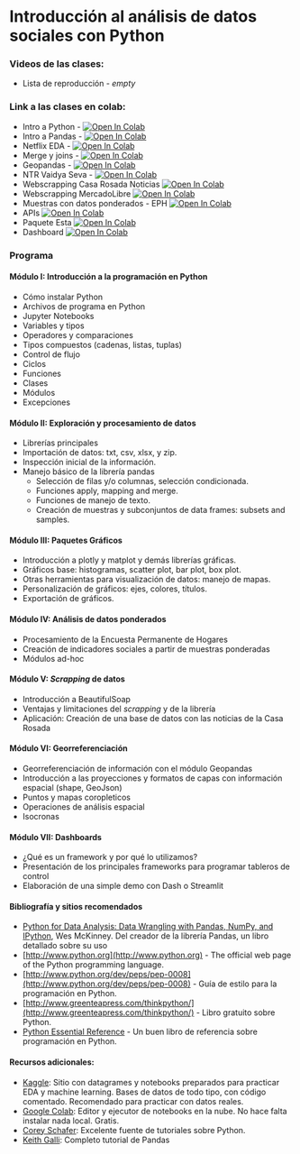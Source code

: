 # Introducción al análisis de datos sociales con Python

### Videos de las clases: 

- Lista de reproducción - _empty_

### Link a las clases en colab:

- Intro a Python - [![Open In Colab](https://colab.research.google.com/assets/colab-badge.svg)](https://colab.research.google.com/github/matog/Flacso_ciencia_de_datos_python_2022/blob/main/Clase1/0%20-%20Introduccion%20a%20Python.ipynb)
- Intro a Pandas - [![Open In Colab](https://colab.research.google.com/assets/colab-badge.svg)](https://colab.research.google.com/github/matog/Flacso_ciencia_de_datos_python_2022/blob/main/Clase2/1%20-%20Introducción%20a%20pandas.ipynb)
- Netflix EDA - [![Open In Colab](https://colab.research.google.com/assets/colab-badge.svg)](https://colab.research.google.com/github/matog/Flacso_ciencia_de_datos_python_2022/blob/main/Clase3/3%20-%20Netflix_EDA.ipynb)
- Merge y joins - [![Open In Colab](https://colab.research.google.com/assets/colab-badge.svg)](https://colab.research.google.com/github/matog/Flacso_ciencia_de_datos_python_2022/blob/main/Clase3/4%20-%20Merge%20y%20Join.ipynb)
- Geopandas - [![Open In Colab](https://colab.research.google.com/assets/colab-badge.svg)](https://colab.research.google.com/github/matog/Flacso_ciencia_de_datos_python_2022/blob/main/Clase4/5%20-%20GIS.ipynb)
- NTR Vaidya Seva - [![Open In Colab](https://colab.research.google.com/assets/colab-badge.svg)](https://colab.research.google.com/github/matog/Flacso_ciencia_de_datos_python_2022/blob/main/Clase5/6-NTR%20Vaidya%20Seva.ipynb)
- Webscrapping Casa Rosada Noticias [![Open In Colab](https://colab.research.google.com/assets/colab-badge.svg)](https://colab.research.google.com/github/matog/Flacso_ciencia_de_datos_python_2022/blob/main/Clase6/webscrapping.ipynb)
- Webscrapping MercadoLibre [![Open In Colab](https://colab.research.google.com/assets/colab-badge.svg)](https://colab.research.google.com/github/matog/Flacso_ciencia_de_datos_python_2022/blob/main/Clase7/MercadoLibre.ipynb)
- Muestras con datos ponderados - EPH [![Open In Colab](https://colab.research.google.com/assets/colab-badge.svg)](https://colab.research.google.com/github/matog/Flacso_ciencia_de_datos_python_2022/blob/main/Clase7/Análisis_EPH_1er_Trimestre_2021.ipynb)
- APIs [![Open In Colab](https://colab.research.google.com/assets/colab-badge.svg)](https://colab.research.google.com/github/matog/Flacso_ciencia_de_datos_python_2022/blob/main/Clase8/API_Transporte.ipynb)
- Paquete Esta [![Open In Colab](https://colab.research.google.com/assets/colab-badge.svg)](https://colab.research.google.com/github/matog/Flacso_ciencia_de_datos_python_2022/blob/main/Clase9/PaquetesEDA.ipynb)
- Dashboard [![Open In Colab](https://colab.research.google.com/assets/colab-badge.svg)](https://colab.research.google.com/github/matog/Flacso_ciencia_de_datos_python_2022/blob/main/Clase9/Dashboard.ipynb)



### Programa
#### Módulo I: Introducción a la programación en Python
- Cómo instalar Python
- Archivos de programa en Python
- Jupyter Notebooks
- Variables y tipos
- Operadores y comparaciones
- Tipos compuestos (cadenas, listas, tuplas)
- Control de flujo
- Ciclos
- Funciones
- Clases
- Módulos
- Excepciones
  
####  Módulo II: Exploración y procesamiento de datos
  
- Librerías principales
- Importación de datos: txt, csv, xlsx, y zip.
- Inspección inicial de la información.
- Manejo básico de la librería pandas
	- Selección de filas y/o columnas, selección condicionada.
  	- Funciones apply, mapping and merge.
  	- Funciones de manejo de texto.
	- Creación de muestras y subconjuntos de data frames: subsets and samples.

#### Módulo III: Paquetes Gráficos  
- Introducción a plotly y matplot y demás librerías gráficas.
- Gráficos base: histogramas, scatter plot, bar plot, box plot.
- Otras herramientas para visualización de datos: manejo de mapas.
- Personalización de gráficos: ejes, colores, títulos.
- Exportación de gráficos.

#### Módulo IV: Análisis de datos ponderados
- Procesamiento de la Encuesta Permanente de Hogares
- Creación de indicadores sociales a partir de muestras ponderadas
- Módulos ad-hoc

#### Módulo V: _Scrapping_ de datos
- Introducción a BeautifulSoap
- Ventajas y limitaciones del _scrapping_ y de la librería
- Aplicación: Creación de una base de datos con las noticias de la Casa Rosada

#### Módulo VI: Georreferenciación
- Georreferenciación de información con el módulo Geopandas
- Introducción a las proyecciones y formatos de capas con información espacial (shape, GeoJson)
- Puntos y mapas coropleticos
- Operaciones de análisis espacial
- Isocronas

#### Módulo VII: Dashboards
- ¿Qué es un framework y por qué lo utilizamos?
- Presentación de los principales frameworks para programar tableros de control
- Elaboración de una simple demo con Dash o Streamlit


#### Bibliografía y sitios recomendados
- [Python for Data Analysis: Data Wrangling with Pandas, NumPy, and IPython](https://wesmckinney.com/book/), Wes McKinney. Del creador de la librería Pandas, un libro detallado sobre su uso
- [http://www.python.org](http://www.python.org) - The official web page of the Python programming language.
- [http://www.python.org/dev/peps/pep-0008](http://www.python.org/dev/peps/pep-0008) - Guía de estilo para la programación en Python. 
- [http://www.greenteapress.com/thinkpython/](http://www.greenteapress.com/thinkpython/) - Libro gratuito sobre Python.
- [Python Essential Reference](http://www.amazon.com/Python-Essential-Reference-4th-Edition/dp/0672329786) - Un buen libro de referencia sobre programación en Python.

#### Recursos adicionales:

- [Kaggle](https://www.kaggle.com/):  Sitio con datagrames y notebooks preparados para practicar EDA y machine learning. Bases de datos de todo tipo, con código comentado. Recomendado para practicar con datos reales.
- [Google Colab](https://colab.research.google.com): Editor y ejecutor de notebooks en la nube. No hace falta instalar nada local. Gratis.
- [Corey Schafer](https://www.youtube.com/c/Coreyms/playlists): Excelente fuente de tutoriales sobre Python.
- [Keith Galli](https://www.youtube.com/watch?v=vmEHCJofslg&t=13s): Completo tutorial de Pandas
